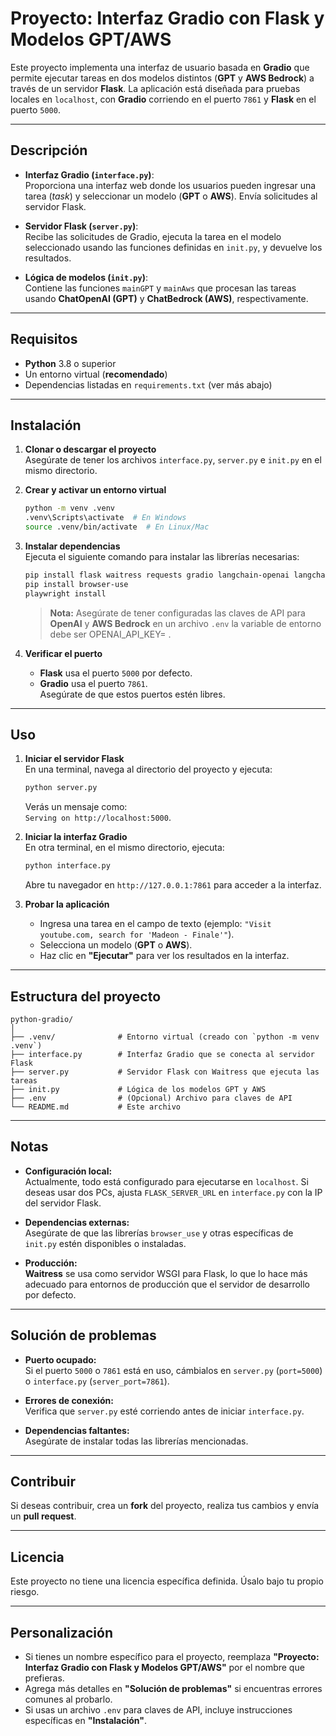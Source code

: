# **Proyecto: Interfaz Gradio con Flask y Modelos GPT/AWS**

Este proyecto implementa una interfaz de usuario basada en **Gradio** que permite ejecutar tareas en dos modelos distintos (**GPT** y **AWS Bedrock**) a través de un servidor **Flask**. La aplicación está diseñada para pruebas locales en `localhost`, con **Gradio** corriendo en el puerto `7861` y **Flask** en el puerto `5000`.

---

## **Descripción**

- **Interfaz Gradio (`interface.py`)**:  
    Proporciona una interfaz web donde los usuarios pueden ingresar una tarea (*task*) y seleccionar un modelo (**GPT** o **AWS**). Envía solicitudes al servidor Flask.

- **Servidor Flask (`server.py`)**:  
    Recibe las solicitudes de Gradio, ejecuta la tarea en el modelo seleccionado usando las funciones definidas en `init.py`, y devuelve los resultados.

- **Lógica de modelos (`init.py`)**:  
    Contiene las funciones `mainGPT` y `mainAws` que procesan las tareas usando **ChatOpenAI (GPT)** y **ChatBedrock (AWS)**, respectivamente.

---

## **Requisitos**

- **Python** 3.8 o superior  
- Un entorno virtual (**recomendado**)  
- Dependencias listadas en `requirements.txt` (ver más abajo)

---

## **Instalación**

1. **Clonar o descargar el proyecto**  
     Asegúrate de tener los archivos `interface.py`, `server.py` e `init.py` en el mismo directorio.

2. **Crear y activar un entorno virtual**  
     ```bash
     python -m venv .venv
     .venv\Scripts\activate  # En Windows
     source .venv/bin/activate  # En Linux/Mac
     ```

3. **Instalar dependencias**  
     Ejecuta el siguiente comando para instalar las librerías necesarias:  
     ```bash
     pip install flask waitress requests gradio langchain-openai langchain-aws nest_asyncio pydantic
     pip install browser-use
     playwright install
     ```

     > **Nota:** Asegúrate de tener configuradas las claves de API para **OpenAI** y **AWS Bedrock** en un archivo `.env` la variable de entorno debe ser OPENAI_API_KEY= <TuApiKey>.

4. **Verificar el puerto**  
     - **Flask** usa el puerto `5000` por defecto.  
     - **Gradio** usa el puerto `7861`.  
     Asegúrate de que estos puertos estén libres.

---

## **Uso**

1. **Iniciar el servidor Flask**  
     En una terminal, navega al directorio del proyecto y ejecuta:  
     ```bash
     python server.py
     ```
     Verás un mensaje como:  
     `Serving on http://localhost:5000`.

2. **Iniciar la interfaz Gradio**  
     En otra terminal, en el mismo directorio, ejecuta:  
     ```bash
     python interface.py
     ```
     Abre tu navegador en `http://127.0.0.1:7861` para acceder a la interfaz.

3. **Probar la aplicación**  
     - Ingresa una tarea en el campo de texto (ejemplo: `"Visit youtube.com, search for 'Madeon - Finale'"`).  
     - Selecciona un modelo (**GPT** o **AWS**).  
     - Haz clic en **"Ejecutar"** para ver los resultados en la interfaz.

---

## **Estructura del proyecto**

```plaintext
python-gradio/
│
├── .venv/              # Entorno virtual (creado con `python -m venv .venv`)
├── interface.py        # Interfaz Gradio que se conecta al servidor Flask
├── server.py           # Servidor Flask con Waitress que ejecuta las tareas
├── init.py             # Lógica de los modelos GPT y AWS
├── .env                # (Opcional) Archivo para claves de API
└── README.md           # Este archivo
```

---

## **Notas**

- **Configuración local:**  
    Actualmente, todo está configurado para ejecutarse en `localhost`. Si deseas usar dos PCs, ajusta `FLASK_SERVER_URL` en `interface.py` con la IP del servidor Flask.

- **Dependencias externas:**  
    Asegúrate de que las librerías `browser_use` y otras específicas de `init.py` estén disponibles o instaladas.

- **Producción:**  
    **Waitress** se usa como servidor WSGI para Flask, lo que lo hace más adecuado para entornos de producción que el servidor de desarrollo por defecto.

---

## **Solución de problemas**

- **Puerto ocupado:**  
    Si el puerto `5000` o `7861` está en uso, cámbialos en `server.py` (`port=5000`) o `interface.py` (`server_port=7861`).

- **Errores de conexión:**  
    Verifica que `server.py` esté corriendo antes de iniciar `interface.py`.

- **Dependencias faltantes:**  
    Asegúrate de instalar todas las librerías mencionadas.

---

## **Contribuir**

Si deseas contribuir, crea un **fork** del proyecto, realiza tus cambios y envía un **pull request**.

---

## **Licencia**

Este proyecto no tiene una licencia específica definida. Úsalo bajo tu propio riesgo.

---

## **Personalización**

- Si tienes un nombre específico para el proyecto, reemplaza **"Proyecto: Interfaz Gradio con Flask y Modelos GPT/AWS"** por el nombre que prefieras.  
- Agrega más detalles en **"Solución de problemas"** si encuentras errores comunes al probarlo.  
- Si usas un archivo `.env` para claves de API, incluye instrucciones específicas en **"Instalación"**.

